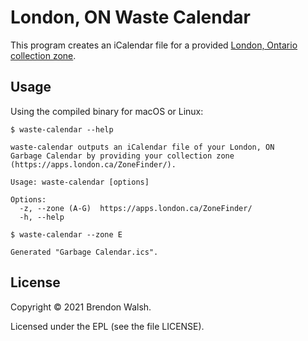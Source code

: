 # London, ON Waste Calendar

This program creates an iCalendar file for a provided [London, Ontario collection zone](https://apps.london.ca/ZoneFinder/).

## Usage

Using the compiled binary for macOS or Linux:

```
$ waste-calendar --help

waste-calendar outputs an iCalendar file of your London, ON
Garbage Calendar by providing your collection zone (https://apps.london.ca/ZoneFinder/).

Usage: waste-calendar [options]

Options:
  -z, --zone (A-G)  https://apps.london.ca/ZoneFinder/
  -h, --help
```

```
$ waste-calendar --zone E

Generated "Garbage Calendar.ics".

```

## License

Copyright © 2021 Brendon Walsh.

Licensed under the EPL (see the file LICENSE).
